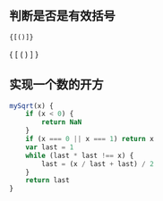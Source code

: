 ## 判断是否是有效括号

```js
{[()]}
```

{ [ ( ) ] }

## 实现一个数的开方

```js
mySqrt(x) {
    if (x < 0) {
        return NaN
    }
    if (x === 0 || x === 1) return x
    var last = 1
    while (last * last !== x) {
        last = (x / last + last) / 2
    }
    return last
}
```
